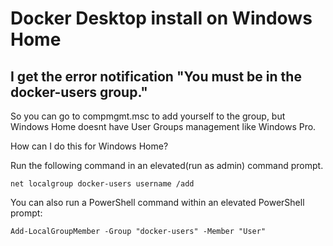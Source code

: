 # Docker Desktop install on Windows Home 

## I get the error notification "You must be in the docker-users group."

So you can go to compmgmt.msc to add yourself to the group, but Windows Home doesnt have User Groups management like Windows Pro.  

How can I do this for Windows Home?

Run the following command in an elevated(run as admin) command prompt.

    net localgroup docker-users username /add  

You can also run a PowerShell command within an elevated PowerShell prompt:

    Add-LocalGroupMember -Group "docker-users" -Member "User"